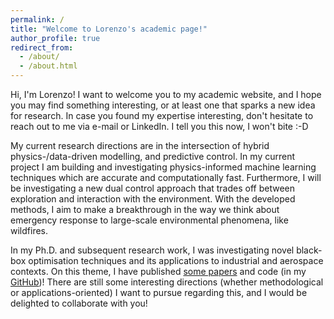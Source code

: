 ```yaml
---
permalink: /
title: "Welcome to Lorenzo's academic page!"
author_profile: true
redirect_from: 
  - /about/
  - /about.html
---
```


Hi, I'm Lorenzo! I want to welcome you to my academic website, and I hope you may find something interesting, or at least one that sparks a new idea for research. In case you found my expertise interesting, don't hesitate to reach out to me via e-mail or LinkedIn. I tell you this now, I won't bite :-D

My current research directions are in the intersection of hybrid physics-/data-driven modelling, and predictive control. In my current project I am building and investigating physics-informed machine learning techniques which are accurate and computationally fast. Furthermore, I will be investigating a new dual control approach that trades off between exploration and interaction with the environment. With the developed methods, I aim to make a breakthrough in the way we think about emergency response to large-scale environmental phenomena, like wildfires.

In my Ph.D. and subsequent research work, I was investigating novel black-box optimisation techniques and its applications to industrial and aerospace contexts. On this theme, I have published [some papers](/_publications/) and code (in my [GitHub](https://github.com/lorenzosabugjr/))! There are still some interesting directions (whether methodological or applications-oriented) I want to pursue regarding this, and I would be delighted to collaborate with you!
